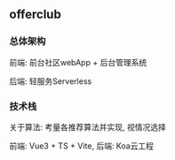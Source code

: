 ## offerclub

### 总体架构

前端: 前台社区webApp + 后台管理系统

后端: 轻服务Serverless

### 技术栈

关于算法: 考量各推荐算法并实现, 视情况选择

前端: Vue3 + TS + Vite,   后端: Koa云工程